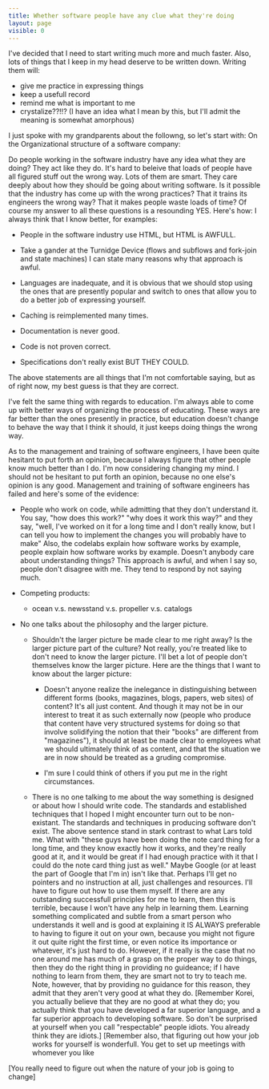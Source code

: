 ```yaml
---
title: Whether software people have any clue what they're doing
layout: page
visible: 0
---
```

I've decided that I need to start writing much more and much faster.
Also, lots of things that I keep in my head deserve to be written down.
Writing them will:

- give me practice in expressing things
- keep a usefull record
- remind me what is important to me
- crystalize??!!? (I have an idea what I mean by this, but
  I'll admit the meaning is somewhat amorphous)

I just spoke with my grandparents about the followng, so let's
start with:
    On the Organizational structure of a software company:

Do people working in the software industry have any idea what they are
doing?  They act like they do.  It's hard to beleive that loads of people
have all figured stuff out the wrong way.  Lots of them are smart.  They
care deeply about how they should be going about writing software.  Is
it possible that the industry has come up with the wrong practices?  That
it trains its engineers the wrong way?  That it makes people waste loads of
time?
Of course my answer to all these questions is a resounding YES.  Here's how:
I always think that I know better, for examples:

- People in the software industry use HTML, but HTML is AWFULL.

- Take a gander at the Turnidge Device (flows and subflows and fork-join
        and state machines)
        I can state many reasons why that approach is awful.

- Languages are inadequate, and it is obvious that we should stop
    using the ones that are presently popular and switch to ones that
    allow you to do a better job of expressing yourself.

- Caching is reimplemented many times.

- Documentation is never good.

- Code is not proven correct.

- Specifications don't really exist BUT THEY COULD.

The above statements are all things that I'm not comfortable saying,
but as of right now, my best guess is that they are correct.

I've felt the same thing with regards to education.  I'm always able
to come up with better ways of organizing the process of educating.  These
ways are far better than the ones presently in practice, but education doesn't change
to behave the way that I think it should, it just keeps doing things the wrong way.

As to the management and training of software engineers, I have been quite hesitant to
put forth an opinion, because I always figure that other people know much better than I
do.  I'm now considering changing my mind.  I should not be hesitant to put forth an opinion,
because no one else's opinion is any good.  Management and training of software
engineers has failed and here's some of the evidence:
- People who work on code, while admitting that they don't understand it.
    You say, "how does this work?" "why does it work this way?" and they say,
    "well, I've worked on it for a long time and I don't really know, but I can
    tell you how to implement the changes you will probably have to make"
    Also, the codelabs explain how software works by example, people explain how
    software works by example.  Doesn't anybody care about understanding things?
    This approach is awful, and when I say so, people don't disagree with me.
    They tend to respond by not saying much.

- Competing products:
  - ocean v.s. newsstand v.s. propeller v.s. catalogs
- No one talks about the philosophy and the larger picture.
  - Shouldn't the larger picture be made clear to me right away?
    Is the larger picture part of the culture? Not really, you're treated like to don't
    need to know the larger picture.  I'll bet a lot of people don't themselves
    know the larger picture.  Here are the things that I want to know about the
    larger picture:
    - Doesn't anyone realize the inelegance in distinguishing between
      different forms (books, magazines, blogs, papers, web sites) of content?
      It's all just content.  And though it may not be in our interest to treat
      it as such externally now (people who produce that content have very structured
      systems for doing so that involve solidifying the notion that their "books" are
      different from "magazines"), it should at least be made clear to employees
      what we should ultimately think of as content, and that the situation we
      are in now should be treated as a gruding compromise.

    - I'm sure I could think of others if you put me in the right circumstances.

  - There is no one talking to me about the way something is designed or about how I should
    write code.  The standards and established techniques that I hoped I might encounter
    turn out to be non-existant.
    The standards and techniques in producing software don't exist.
    The above sentence stand in stark contrast to what Lars told me.  What with "these
    guys have been doing the note card thing for a long time, and they know exactly how
    it works, and they're really good at it, and it would be great if I had enough practice
    with it that I could do the note card thing just as well."  Maybe Google (or at least the
    part of Google that I'm in) isn't like that.  Perhaps I'll get no pointers and no instruction
    at all, just challenges and resources.  I'll have to figure out how to use them myself.
    If there are any outstanding successfull principles for me to learn, then this is terrible,
    because I won't have any help in learning them.  Learning something complicated and subtle
    from a smart person who understands it well and is good at explaining it IS ALWAYS preferable
    to having to figure it out on your own, because you might not figure it out quite right the first
    time, or even notice its importance or whatever, it's just hard to do.  However, if it really is
    the case that no one around me has much of a grasp on the proper way to do things, then they
    do the right thing in providing no guideance; if I have nothing to learn from them, they are smart
    not to try to teach me.  Note, however, that by providing no guidance for this reason, they
    admit that they aren't very good at what they do.
    [Remember Korei, you actually believe that they are no good at what they do; you actually
     think that you have developed a far superior language, and a far superior approach to
     developing software.  So don't be surprised at yourself when you call "respectable" people
     idiots.  You already think they are idiots.]
    [Remember also, that figuring out how your job works for yourself is wonderfull.  You get
     to set up meetings with whomever you like


[You really need to figure out when the nature of your job is going to change]

